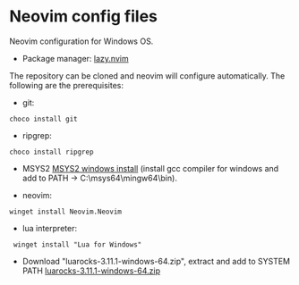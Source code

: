 # Neovim config files

Neovim configuration for Windows OS.

- Package manager: [lazy.nvim](https://github.com/folke/lazy.nvim)

The repository can be cloned and neovim will configure automatically. The following are the prerequisites:

- git:
```console
choco install git
```

- ripgrep:
```console
choco install ripgrep
```

- MSYS2 [MSYS2 windows install](https://www.msys2.org/) (install gcc compiler for windows and add to PATH -> C:\msys64\mingw64\bin\).

- neovim:
```console
winget install Neovim.Neovim
```

- lua interpreter:
```console
 winget install "Lua for Windows"
```

- Download "luarocks-3.11.1-windows-64.zip", extract and add to SYSTEM PATH [luarocks-3.11.1-windows-64.zip](https://luarocks.github.io/luarocks/releases/)
